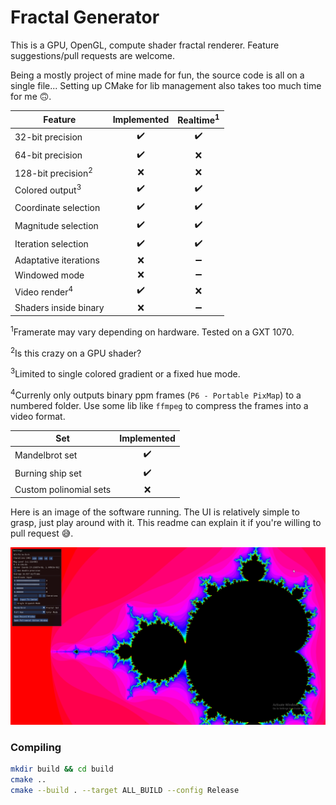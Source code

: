 # Fractal Generator
This is a GPU, OpenGL, compute shader fractal renderer. Feature suggestions/pull requests are welcome.

Being a mostly project of mine made for fun, the source code is all on a single file... Setting up CMake for lib management also takes too much time for me :upside_down_face:.

| Feature | Implemented | Realtime<sup>1</sup> |
|-|:-:|:-:|
| 32-bit precision | :heavy_check_mark: | :heavy_check_mark: |
| 64-bit precision | :heavy_check_mark: | :x: |
| 128-bit precision<sup>2</sup> | :x: | :x: |
| Colored output<sup>3</sup> | :heavy_check_mark: | :heavy_check_mark: |
| Coordinate selection | :heavy_check_mark: | :heavy_check_mark: |
| Magnitude selection | :heavy_check_mark: | :heavy_check_mark: |
| Iteration selection | :heavy_check_mark: | :heavy_check_mark: |
| Adaptative iterations | :x: | :heavy_minus_sign: |
| Windowed mode | :x: | :heavy_minus_sign: |
| Video render<sup>4</sup> | :heavy_check_mark: | :x: |
| Shaders inside binary | :x: | :heavy_minus_sign: |

<sup>1</sup>Framerate may vary depending on hardware. Tested on a GXT 1070.

<sup>2</sup>Is this crazy on a GPU shader?

<sup>3</sup>Limited to single colored gradient or a fixed hue mode.

<sup>4</sup>Currenly only outputs binary ppm frames (`P6 - Portable PixMap`) to a numbered folder. Use some lib like `ffmpeg` to compress the frames into a video format.


| Set | Implemented |
|-|:-:|
| Mandelbrot set | :heavy_check_mark: |
| Burning ship set | :heavy_check_mark: |
| Custom polinomial sets | :x: |

Here is an image of the software running. The UI is relatively simple to grasp, just play around with it. This readme can explain it if you're willing to pull request :sweat_smile:.

<img src="img/mandelbrot0.png">

### Compiling
```bash
mkdir build && cd build
cmake ..
cmake --build . --target ALL_BUILD --config Release
```
